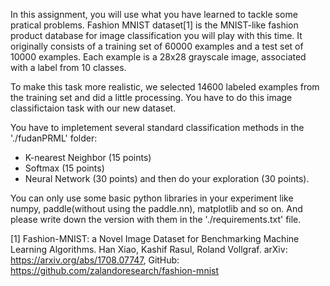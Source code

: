 In this assignment, you will use what you have learned to tackle some pratical problems. Fashion MNIST dataset[1] is the MNIST-like fashion product database for image classification you will play with this time. It originally consists of a training set of 60000 examples and a test set of 10000 examples. Each example is a 28x28 grayscale image, associated with a label from 10 classes.

To make this task more realistic, we selected 14600 labeled examples from the training set and did a little processing. You have to do this image classifictaion task with our new dataset. 

You have to impletement several standard classification methods in the './fudanPRML' folder:
- K-nearest Neighbor (15 points)
- Softmax (15 points)
- Neural Network (30 points)
and then do your exploration (30 points).

You can only use some basic python libraries in your experiment like numpy, paddle(without using the paddle.nn), matplotlib and so on. And please write down the version with them in the './requirements.txt' file.

[1] Fashion-MNIST: a Novel Image Dataset for Benchmarking Machine Learning Algorithms. Han Xiao, Kashif Rasul, Roland Vollgraf. arXiv: https://arxiv.org/abs/1708.07747, GitHub: https://github.com/zalandoresearch/fashion-mnist